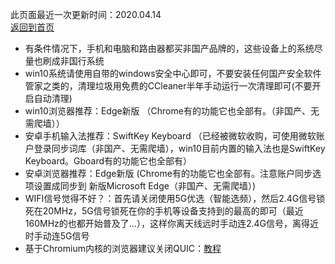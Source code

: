此页面最近一次更新时间：2020.04.14        
[返回到首页](https://passwallopenwrt.github.io/website/)        

* 有条件情况下，手机和电脑和路由器都买非国产品牌的，这些设备上的系统尽量也刷成非国行系统                   
* win10系统请使用自带的windows安全中心即可，不要安装任何国产安全软件管家之类的，清理垃圾用免费的CCleaner半年手动运行一次清理即可(不要开启自动清理)      
* win10浏览器推荐：Edge新版 （Chrome有的功能它也全部有。（非国产、无需爬墙））                 
* 安卓手机输入法推荐：SwiftKey Keyboard （已经被微软收购，可使用微软账户登录同步词库（非国产、无需爬墙），win10目前内置的输入法也是SwiftKey Keyboard。Gboard有的功能它也全部有）    
* 安卓浏览器推荐：Edge新版 (Chrome有的功能它也全部有。注意账户同步选项设置成同步到 新版Microsoft Edge（非国产、无需爬墙）)               
* WIFI信号觉得不好？：首先请关闭使用5G优选（智能选频），然后2.4G信号锁死在20MHz，5G信号锁死在你的手机等设备支持到的最高的即可（最近160MHz的也都开始普及了...），这样你离天线远时手动连2.4G信号，离得近时手动连5G信号                  
* 基于Chromium内核的浏览器建议关闭QUIC：[教程](https://www.echoteen.com/turnoff-quic.html)               
